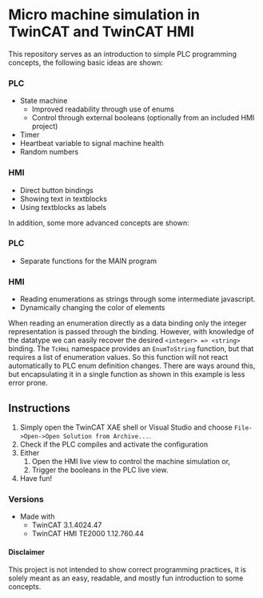 # Micro machine simulation in TwinCAT and TwinCAT HMI

This repository serves as an introduction to simple PLC programming concepts, the following basic ideas are shown:

### PLC
- State machine
    - Improved readability through use of enums
    - Control through external booleans (optionally from an included HMI project)
- Timer
- Heartbeat variable to signal machine health
- Random numbers

### HMI
- Direct button bindings
- Showing text in textblocks
- Using textblocks as labels

In addition, some more advanced concepts are shown:

### PLC
- Separate functions for the MAIN program

### HMI
- Reading enumerations as strings through some intermediate javascript.
- Dynamically changing the color of elements

When reading an enumeration directly as a data binding only the integer representation is passed through the binding. However, with knowledge of the datatype we can easily recover the desired `<integer> => <string>` binding.
The `TcHmi` namespace provides an `EnumToString` function, but that requires a list of enumeration values. So this function will not react automatically to PLC enum definition changes. There are ways around this, but encapsulating it in a single function as shown in this example is less error prone.

## Instructions
1. Simply open the TwinCAT XAE shell or Visual Studio and choose `File->Open->Open Solution from Archive...`.
2. Check if the PLC compiles and activate the configuration
3. Either
    1. Open the HMI live view to control the machine simulation or,
    2. Trigger the booleans in the PLC live view.
4. Have fun!

### Versions
- Made with 
    - TwinCAT 3.1.4024.47
    - TwinCAT HMI TE2000 1.12.760.44


#### Disclaimer
This project is not intended to show correct programming practices, it is solely meant as an easy, readable, and mostly fun introduction to some concepts.